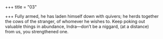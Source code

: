 +++
title = "03"

+++
Fully armed, he has laden himself down with quivers; he herds together  the cows of the stranger, of whomever he wishes to.
Keep poking out valuable things in abundance, Indra—don’t be a
niggard, (at a distance) from us, you strengthened one.